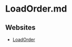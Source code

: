 # LoadOrder.md

## Websites

* [LoadOrder](https://learn.microsoft.com/en-us/sysinternals/downloads/loadorder)

